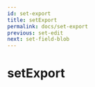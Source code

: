 ```yaml
---
id: set-export
title: setExport
permalink: docs/set-export
previous: set-edit
next: set-field-blob
---
```


# setExport

